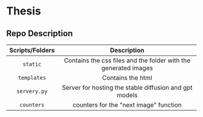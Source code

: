 # Thesis

## Repo Description
| Scripts/Folders | Description|
|:--:|:--:|
|`static`| Contains the css files and the folder with the generated images |
|`templates`| Contains the html |
|`servery.py`| Server for hosting the stable diffusion and gpt models|
|`counters`| counters for the "next image" function|


